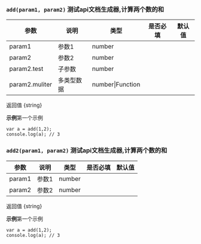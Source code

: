 
### `add(param1, param2)` 测试api文档生成器,计算两个数的和

| 参数 | 说明 | 类型 | 是否必填 | 默认值 |
| --- | --- | --- | --- | --- |
| param1 | 参数1 | number |  |  |
| param2 | 参数2 | number |  |  |
| param2.test | 子参数 | number |  |  |
| param2.muliter | 多类型数据 | number\|Function |  |  |

返回值 {string} 

**示例**第一个示例
```
var a = add(1,2);
console.log(a); // 3
```


### `add2(param1, param2)` 测试api文档生成器,计算两个数的和

| 参数 | 说明 | 类型 | 是否必填 | 默认值 |
| --- | --- | --- | --- | --- |
| param1 | 参数1 | number |  |  |
| param2 | 参数2 | number |  |  |

返回值 {string} 

**示例**第一个示例
```
var a = add(1,2);
console.log(a); // 3
```
